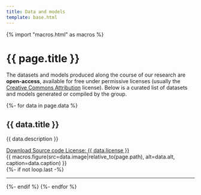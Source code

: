 ```yaml
---
title: Data and models
template: base.html
---
```


{% import "macros.html" as macros %}

# {{ page.title }}

<p class="lead">
The datasets and models produced along the course of our research are
<strong>open-access</strong>, available for free under permissive licenses
(usually the
<a href="https://creativecommons.org/licenses/by/4.0/">Creative Commons Attribution</a>
license).
Below is a curated list of datasets and models generated or compiled by the
group.
</p>

{%- for data in page.data %}
  <section class="row gy-5 gx-5">
  <div class="col-md-7">
    <h2>{{ data.title }}</h2>
    <p>{{ data.description }}</p>
    <a class="btn btn-primary mb-2 me-3" target="_blank" href="https://doi.org/{{ data.doi }}">
      <i class="fa fa-download me-1" aria-hidden="true"></i> Download
    </a>
    <a class="btn btn-outline-primary mb-2 me-3" target="_blank" href="https://github.com/{{ data.repository }}">
      <i class="fab fa-github me-1" aria-hidden="true"></i> Source code
    </a>
    <a target="_blank" class="btn btn-outline-primary mb-2 me-2" href="{{ data.license_url }}">
      <i class="fa fa-gavel me-1" aria-hidden="true"></i> License: {{ data.license }}
    </a>
  </div>
  <div class="col-md-5">
    {{ macros.figure(src=data.image|relative_to(page.path), alt=data.alt, caption=data.caption) }}
  </div>
  </section>
  {%- if not loop.last -%}
    <hr class="section-separator">
  {%- endif %}
{%- endfor %}
